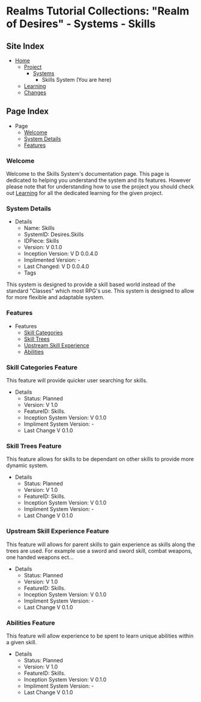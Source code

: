 [Page]:https://github.com/Ancient-Majik-Tech/Social.Wiki.Games.RealmOfDesires/blob/main/Project/Systems/SkillsSys.md

[Page Home]:https://github.com/Ancient-Majik-Tech/Social.Wiki.Games.RealmOfDesires/blob/main/README.md
[Page Proj Home]:https://github.com/Ancient-Majik-Tech/Social.Wiki.Games.RealmOfDesires/blob/main/Project/Project.md
[Page Sys Home]:https://github.com/Ancient-Majik-Tech/Social.Wiki.Games.RealmOfDesires/blob/main/Project/Project.md#system-layout
[Page Learn Home]:https://github.com/Ancient-Majik-Tech/Social.Wiki.Games.RealmOfDesires/blob/main/Learning/LearningHome.md
[Page Changes Home]:https://github.com/Ancient-Majik-Tech/Social.Wiki.Games.RealmOfDesires/blob/main/Changes/ChangesHome.md

[Sec Welcome]:https://github.com/Ancient-Majik-Tech/Social.Wiki.Games.RealmOfDesires/blob/main/Project/Systems/SkillsSys.md#welcome
[Sec Details]:https://github.com/Ancient-Majik-Tech/Social.Wiki.Games.RealmOfDesires/blob/main/Project/Systems/SkillsSys.md#system-details
[Sec Features]:https://github.com/Ancient-Majik-Tech/Social.Wiki.Games.RealmOfDesires/blob/main/Project/Systems/SkillsSys.md#features

[Feat Categories]:https://github.com/Ancient-Majik-Tech/Social.Wiki.Games.RealmOfDesires/blob/main/Project/Systems/SkillsSys.md#skill-categories-feature
[Feat Trees]:https://github.com/Ancient-Majik-Tech/Social.Wiki.Games.RealmOfDesires/blob/main/Project/Systems/SkillsSys.md#skill-trees-feature
[Feat Upstream]:https://github.com/Ancient-Majik-Tech/Social.Wiki.Games.RealmOfDesires/blob/main/Project/Systems/SkillsSys.md#upstream-skill-experience-feature
[Feat Abilities]:https://github.com/Ancient-Majik-Tech/Social.Wiki.Games.RealmOfDesires/blob/main/Project/Systems/SkillsSys.md#abilities-feature

# Realms Tutorial Collections: "Realm of Desires" - Systems - Skills

## Site Index

- [Home][Page Home]
	- [Project][Page Proj Home]
		- [Systems][Page Sys Home]
			- Skills System (You are here)
	- [Learning][Page Learn Home]
	- [Changes][Page Changes Home]

## Page Index

- Page
	- [Welcome][Sec Welcome]
	- [System Details][Sec Details]
	- [Features][Sec Features]

### Welcome

Welcome to the Skills System's documentation page. This page is dedicated to helping you understand the system and its features. However please note that for understanding how to use the project you should check out [Learning][Page Learn Home] for all the dedicated learning for the given project.

### System Details

- Details
	- Name: Skills
	- SystemID: Desires.Skills
	- IDPiece: Skills
	- Version: V 0.1.0
	- Inception Version: V D 0.0.4.0
	- Implimented Version: -
	- Last Changed: V D 0.0.4.0
	- Tags

This system is designed to provide a skill based world instead of the standard "Classes" which most RPG's use. This system is designed to allow for more flexible and adaptable system.

### Features

- Features
	- [Skill Categories][Feat Categories]
	- [Skill Trees][Feat trees]
	- [Upstream Skill Experience][Feat Upstream]
	- [Abilities][Feat Abilities]


### Skill Categories Feature

This feature will provide quicker user searching for skills.

- Details
	- Status: Planned
	- Version: V 1.0
	- FeatureID: Skills.
	- Inception System Version: V 0.1.0
	- Impliment System Version: -
	- Last Change V 0.1.0

### Skill Trees Feature

This feature allows for skills to be dependant on other skills to provide more dynamic system.

- Details
	- Status: Planned
	- Version: V 1.0
	- FeatureID: Skills.
	- Inception System Version: V 0.1.0
	- Impliment System Version: -
	- Last Change V 0.1.0

### Upstream Skill Experience Feature

This feature will allows for parent skills to gain experience as skills along the trees are used. For example use a sword and sword skill, combat weapons, one handed weapons ect... 

- Details
	- Status: Planned
	- Version: V 1.0
	- FeatureID: Skills.
	- Inception System Version: V 0.1.0
	- Impliment System Version: -
	- Last Change V 0.1.0

### Abilities Feature

This feature will allow experience to be spent to learn unique abilities within a given skill. 

- Details
	- Status: Planned
	- Version: V 1.0
	- FeatureID: Skills.
	- Inception System Version: V 0.1.0
	- Impliment System Version: -
	- Last Change V 0.1.0